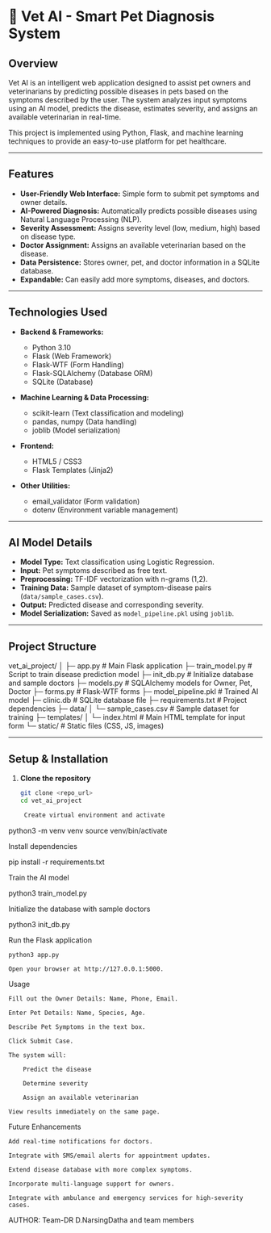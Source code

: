 # 🐾 Vet AI - Smart Pet Diagnosis System

## Overview
Vet AI is an intelligent web application designed to assist pet owners and veterinarians by predicting possible diseases in pets based on the symptoms described by the user. The system analyzes input symptoms using an AI model, predicts the disease, estimates severity, and assigns an available veterinarian in real-time.

This project is implemented using Python, Flask, and machine learning techniques to provide an easy-to-use platform for pet healthcare.

---

## Features

- **User-Friendly Web Interface:** Simple form to submit pet symptoms and owner details.
- **AI-Powered Diagnosis:** Automatically predicts possible diseases using Natural Language Processing (NLP).
- **Severity Assessment:** Assigns severity level (low, medium, high) based on disease type.
- **Doctor Assignment:** Assigns an available veterinarian based on the disease.
- **Data Persistence:** Stores owner, pet, and doctor information in a SQLite database.
- **Expandable:** Can easily add more symptoms, diseases, and doctors.

---

## Technologies Used

- **Backend & Frameworks:**
  - Python 3.10
  - Flask (Web Framework)
  - Flask-WTF (Form Handling)
  - Flask-SQLAlchemy (Database ORM)
  - SQLite (Database)

- **Machine Learning & Data Processing:**
  - scikit-learn (Text classification and modeling)
  - pandas, numpy (Data handling)
  - joblib (Model serialization)

- **Frontend:**
  - HTML5 / CSS3
  - Flask Templates (Jinja2)

- **Other Utilities:**
  - email_validator (Form validation)
  - dotenv (Environment variable management)

---

## AI Model Details

- **Model Type:** Text classification using Logistic Regression.
- **Input:** Pet symptoms described as free text.
- **Preprocessing:** TF-IDF vectorization with n-grams (1,2).
- **Training Data:** Sample dataset of symptom-disease pairs (`data/sample_cases.csv`).
- **Output:** Predicted disease and corresponding severity.
- **Model Serialization:** Saved as `model_pipeline.pkl` using `joblib`.

---

## Project Structure



vet_ai_project/
│
├─ app.py # Main Flask application
├─ train_model.py # Script to train disease prediction model
├─ init_db.py # Initialize database and sample doctors
├─ models.py # SQLAlchemy models for Owner, Pet, Doctor
├─ forms.py # Flask-WTF forms
├─ model_pipeline.pkl # Trained AI model
├─ clinic.db # SQLite database file
├─ requirements.txt # Project dependencies
├─ data/
│ └─ sample_cases.csv # Sample dataset for training
├─ templates/
│ └─ index.html # Main HTML template for input form
└─ static/ # Static files (CSS, JS, images)


---

## Setup & Installation

1. **Clone the repository**
   ```bash
   git clone <repo_url>
   cd vet_ai_project

    Create virtual environment and activate

python3 -m venv venv
source venv/bin/activate

Install dependencies

pip install -r requirements.txt

Train the AI model

python3 train_model.py

Initialize the database with sample doctors

python3 init_db.py

Run the Flask application

    python3 app.py

    Open your browser at http://127.0.0.1:5000.

Usage

    Fill out the Owner Details: Name, Phone, Email.

    Enter Pet Details: Name, Species, Age.

    Describe Pet Symptoms in the text box.

    Click Submit Case.

    The system will:

        Predict the disease

        Determine severity

        Assign an available veterinarian

    View results immediately on the same page.

Future Enhancements

    Add real-time notifications for doctors.

    Integrate with SMS/email alerts for appointment updates.

    Extend disease database with more complex symptoms.

    Incorporate multi-language support for owners.

    Integrate with ambulance and emergency services for high-severity cases.

AUTHOR: Team-DR
D.NarsingDatha and team members

